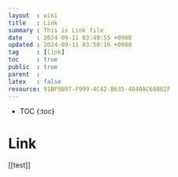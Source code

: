 ```yaml
---
layout  : wiki
title   : Link
summary : This is Link file
date    : 2024-09-11 03:49:55 +0900
updated : 2024-09-11 03:50:16 +0900
tag     : [link]
toc     : true
public  : true
parent  : 
latex   : false
resource: 91BF9B97-F999-4C42-B635-4840AC68882F
---
```

* TOC
{:toc}

# Link
[[test]]
